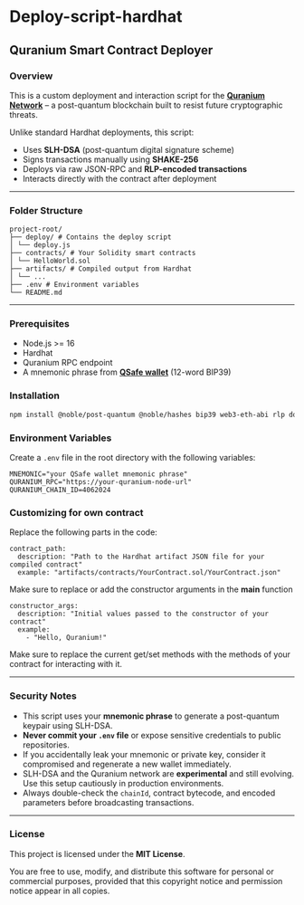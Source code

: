 # Deploy-script-hardhat
## Quranium Smart Contract Deployer

### Overview

This is a custom deployment and interaction script for the **[Quranium Network](https://quranium.org)** – a post-quantum blockchain built to resist future cryptographic threats.

Unlike standard Hardhat deployments, this script:

- Uses **SLH-DSA** (post-quantum digital signature scheme)
- Signs transactions manually using **SHAKE-256**
- Deploys via raw JSON-RPC and **RLP-encoded transactions**
- Interacts directly with the contract after deployment

---

###  Folder Structure

```
project-root/
├── deploy/ # Contains the deploy script
│ └── deploy.js
├── contracts/ # Your Solidity smart contracts
│ └── HelloWorld.sol
├── artifacts/ # Compiled output from Hardhat
│ └── ...
├── .env # Environment variables
└── README.md
```

---

### Prerequisites

- Node.js >= 16
- Hardhat
- Quranium RPC endpoint
- A mnemonic phrase from **[QSafe wallet](https://docs.qsafewallet.com)** (12-word BIP39)

### Installation

```bash
npm install @noble/post-quantum @noble/hashes bip39 web3-eth-abi rlp dotenv @enkryptcom/utils

```
### Environment Variables

Create a `.env` file in the root directory with the following variables:

```env
MNEMONIC="your QSafe wallet mnemonic phrase"
QURANIUM_RPC="https://your-quranium-node-url"
QURANIUM_CHAIN_ID=4062024
```
### Customizing for own contract

Replace the following parts in the code:
```
contract_path: 
  description: "Path to the Hardhat artifact JSON file for your compiled contract"
  example: "artifacts/contracts/YourContract.sol/YourContract.json"
```
Make sure to replace or add the constructor arguments in the **main** function

```
constructor_args: 
  description: "Initial values passed to the constructor of your contract"
  example: 
    - "Hello, Quranium!" 
```

Make sure to replace the current get/set methods with the methods of your contract for interacting with it.

---

### Security Notes

- This script uses your **mnemonic phrase** to generate a post-quantum keypair using SLH-DSA.
- **Never commit your `.env` file** or expose sensitive credentials to public repositories.
- If you accidentally leak your mnemonic or private key, consider it compromised and regenerate a new wallet immediately.
- SLH-DSA and the Quranium network are **experimental** and still evolving. Use this setup cautiously in production environments.
- Always double-check the `chainId`, contract bytecode, and encoded parameters before broadcasting transactions.

---

### License

This project is licensed under the **MIT License**.

You are free to use, modify, and distribute this software for personal or commercial purposes, provided that this copyright notice and permission notice appear in all copies.


